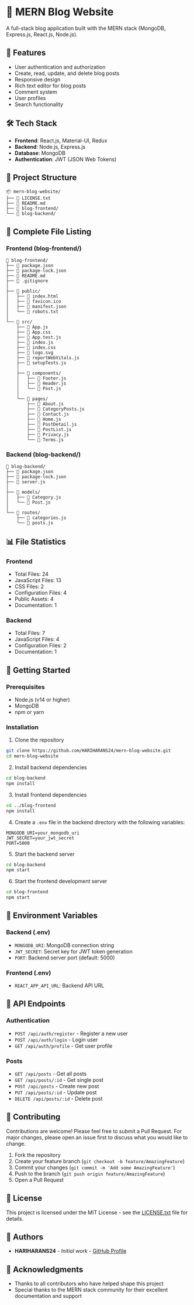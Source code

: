 # 📝 MERN Blog Website

A full-stack blog application built with the MERN stack (MongoDB, Express.js, React.js, Node.js).

## 🚀 Features

- User authentication and authorization
- Create, read, update, and delete blog posts
- Responsive design
- Rich text editor for blog posts
- Comment system
- User profiles
- Search functionality

## 🛠️ Tech Stack

- **Frontend**: React.js, Material-UI, Redux
- **Backend**: Node.js, Express.js
- **Database**: MongoDB
- **Authentication**: JWT (JSON Web Tokens)

## 📁 Project Structure

```
📦 mern-blog-website/
├── 📄 LICENSE.txt
├── 📄 README.md
├── 📂 blog-frontend/
└── 📂 blog-backend/
```

## 📂 Complete File Listing

### Frontend (blog-frontend/)
```
📂 blog-frontend/
├── 📄 package.json
├── 📄 package-lock.json
├── 📄 README.md
├── 📄 .gitignore
│
├── 📂 public/
│   ├── 📄 index.html
│   ├── 📄 favicon.ico
│   ├── 📄 manifest.json
│   └── 📄 robots.txt
│
└── 📂 src/
    ├── 📄 App.js
    ├── 📄 App.css
    ├── 📄 App.test.js
    ├── 📄 index.js
    ├── 📄 index.css
    ├── 📄 logo.svg
    ├── 📄 reportWebVitals.js
    ├── 📄 setupTests.js
    │
    ├── 📂 components/
    │   ├── 📄 Footer.js
    │   ├── 📄 Header.js
    │   └── 📄 Post.js
    │
    └── 📂 pages/
        ├── 📄 About.js
        ├── 📄 CategoryPosts.js
        ├── 📄 Contact.js
        ├── 📄 Home.js
        ├── 📄 PostDetail.js
        ├── 📄 PostList.js
        ├── 📄 Privacy.js
        └── 📄 Terms.js
```

### Backend (blog-backend/)
```
📂 blog-backend/
├── 📄 package.json
├── 📄 package-lock.json
├── 📄 server.js
│
├── 📂 models/
│   ├── 📄 Category.js
│   └── 📄 Post.js
│
└── 📂 routes/
    ├── 📄 categories.js
    └── 📄 posts.js
```

## 📊 File Statistics

### Frontend
- Total Files: 24
- JavaScript Files: 13
- CSS Files: 2
- Configuration Files: 4
- Public Assets: 4
- Documentation: 1

### Backend
- Total Files: 7
- JavaScript Files: 4
- Configuration Files: 2
- Documentation: 1

## 🚀 Getting Started

### Prerequisites

- Node.js (v14 or higher)
- MongoDB
- npm or yarn

### Installation

1. Clone the repository
```bash
git clone https://github.com/HARIHARANS24/mern-blog-website.git
cd mern-blog-website
```

2. Install backend dependencies
```bash
cd blog-backend
npm install
```

3. Install frontend dependencies
```bash
cd ../blog-frontend
npm install
```

4. Create a `.env` file in the backend directory with the following variables:
```
MONGODB_URI=your_mongodb_uri
JWT_SECRET=your_jwt_secret
PORT=5000
```

5. Start the backend server
```bash
cd blog-backend
npm start
```

6. Start the frontend development server
```bash
cd blog-frontend
npm start
```

## 🔧 Environment Variables

### Backend (.env)
- `MONGODB_URI`: MongoDB connection string
- `JWT_SECRET`: Secret key for JWT token generation
- `PORT`: Backend server port (default: 5000)

### Frontend (.env)
- `REACT_APP_API_URL`: Backend API URL

## 📝 API Endpoints

### Authentication
- `POST /api/auth/register` - Register a new user
- `POST /api/auth/login` - Login user
- `GET /api/auth/profile` - Get user profile

### Posts
- `GET /api/posts` - Get all posts
- `GET /api/posts/:id` - Get single post
- `POST /api/posts` - Create new post
- `PUT /api/posts/:id` - Update post
- `DELETE /api/posts/:id` - Delete post

## 🤝 Contributing

Contributions are welcome! Please feel free to submit a Pull Request. For major changes, please open an issue first to discuss what you would like to change.

1. Fork the repository
2. Create your feature branch (`git checkout -b feature/AmazingFeature`)
3. Commit your changes (`git commit -m 'Add some AmazingFeature'`)
4. Push to the branch (`git push origin feature/AmazingFeature`)
5. Open a Pull Request

## 📄 License

This project is licensed under the MIT License - see the [LICENSE.txt](LICENSE.txt) file for details.

## 👥 Authors

- **HARIHARANS24** - *Initial work* - [GitHub Profile](https://github.com/HARIHARANS24)

## 🙏 Acknowledgments

- Thanks to all contributors who have helped shape this project
- Special thanks to the MERN stack community for their excellent documentation and support 
